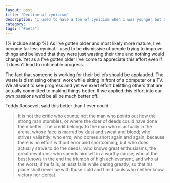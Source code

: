 ```yaml
---
layout: post
title: "Decline of cynicism"
description: "I used to have a ton of cynicism when I was younger but am now feeling a lot more idealistic."
category:
tags: ["#meta"]
---
```

{% include setup %}
As I've gotten older and most likely more mature, I've become far less cynical. I used to be dismissive of people trying to improve things and believed that they were just wasting their time and nothing would change. Yet as a I've gotten older I've come to appreciate this effort even if it doesn't lead to noticeable progress.

The fact that someone is working for their beliefs should be applauded. The waste is dismissing others’ work while sitting in front of a computer or a TV. We all want to see progress and yet we exert effort belittling others that are actually committed to making things better. If we applied this effort into our own passions we’d be all be much better off.

Teddy Roosevelt said this better than I ever could:

<blockquote>It is not the critic who counts; not the man who points out how the strong man stumbles, or where the doer of deeds could have done them better. The credit belongs to the man who is actually in the arena, whose face is marred by dust and sweat and blood; who strives valiantly; who errs, who comes short again and again, because there is no effort without error and shortcoming; but who does actually strive to do the deeds; who knows great enthusiasms, the great devotions; who spends himself in a worthy cause; who at the best knows in the end the triumph of high achievement, and who at the worst, if he fails, at least fails while daring greatly, so that his place shall never be with those cold and timid souls who neither know victory nor defeat.
</blockquote>